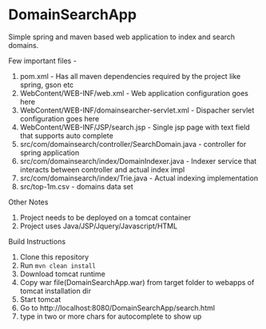 # DomainSearchApp
Simple spring and maven based web application to index and search domains.

Few important files -
1. pom.xml - Has all maven dependencies required by the project like spring, gson etc
2. WebContent/WEB-INF/web.xml - Web application configuration goes here
3. WebContent/WEB-INF/domainsearcher-servlet.xml - Dispacher servlet configuration goes here
4. WebContent/WEB-INF/JSP/search.jsp - Single jsp page with text field that supports auto complete
5. src/com/domainsearch/controller/SearchDomain.java - controller for spring application
6. src/com/domainsearch/index/DomainIndexer.java - Indexer service that interacts between controller and actual index impl
7. src/com/domainsearch/index/Trie.java - Actual indexing implementation
8. src/top-1m.csv - domains data set


Other Notes
1. Project needs to be deployed on a tomcat container
2. Project uses Java/JSP/Jquery/Javascript/HTML 


Build Instructions
1. Clone this repository
2. Run `mvn clean install`
3. Download tomcat runtime
4. Copy war file(DomainSearchApp.war) from target folder to webapps of tomcat installation dir
5. Start tomcat
6. Go to http://localhost:8080/DomainSearchApp/search.html
7. type in two or more chars for autocomplete to show up

